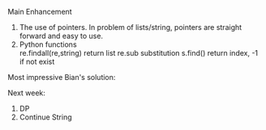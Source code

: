 

Main Enhancement
1. The use of pointers. In problem of lists/string, pointers are straight forward and easy to use.
2. Python functions<br>
re.findall(re,string) return list
re.sub substitution
s.find() return index, -1 if not exist

Most impressive Bian's solution:


Next week: 
1. DP 
2. Continue String
